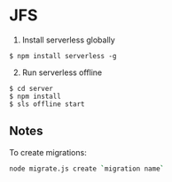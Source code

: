 # JFS

1. Install serverless globally
```console
$ npm install serverless -g
```
2. Run serverless offline
```console
$ cd server
$ npm install
$ sls offline start
```

## Notes

To create migrations: 
```sh
node migrate.js create `migration name`
```